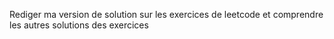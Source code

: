 Rediger ma version de solution sur les exercices de leetcode et comprendre les autres solutions des exercices
